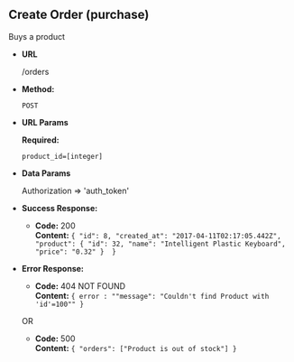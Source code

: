 **Create Order (purchase)**
----
  Buys a product

* **URL**

  /orders

* **Method:**

  `POST`
  
*  **URL Params**

   **Required:**
 
   `product_id=[integer]`
   

* **Data Params**

  Authorization => 'auth_token'

* **Success Response:**

  * **Code:** 200 <br />
    **Content:** `{ "id": 8,
                    "created_at": "2017-04-11T02:17:05.442Z",
                    "product": {
                      "id": 32,
                      "name": "Intelligent Plastic Keyboard",
                      "price": "0.32"
                    } 
                  }`
 
* **Error Response:**

  * **Code:** 404 NOT FOUND <br />
    **Content:** `{ error : ""message": "Couldn't find Product with 'id'=100"" }`

  OR

  * **Code:** 500  <br />
    **Content:** `{ "orders": ["Product is out of stock"] }`

